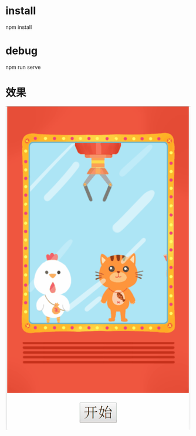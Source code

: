 # install
npm install
# debug
npm run serve

# 效果
![效果](https://raw.githubusercontent.com/2020codetest/Sample/master/zhuawawa/otupt5.gif)
